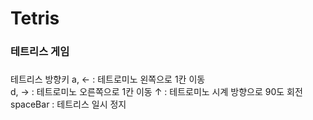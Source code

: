 # Tetris

### 테트리스 게임

#####
테트리스 방향키
a, ← : 테트로미노 왼쪽으로 1칸 이동\
d, → : 테트로미노 오른쪽으로 1칸 이동
↑ : 테트로미노 시계 방향으로 90도 회전
spaceBar : 테트리스 일시 정지 
#####
